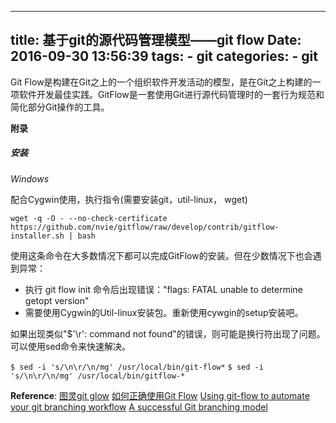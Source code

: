--------------
title: 基于git的源代码管理模型——git flow
Date: 2016-09-30 13:56:39
tags: 
    - git
categories:
    - git 
--------------

Git Flow是构建在Git之上的一个组织软件开发活动的模型，是在Git之上构建的一项软件开发最佳实践。GitFlow是一套使用Git进行源代码管理时的一套行为规范和简化部分Git操作的工具。

<!-- more -->


**附录**

##### 安装

_Windows_

配合Cygwin使用，执行指令(需要安装git，util-linux， wget)

```
wget -q -O - --no-check-certificate https://github.com/nvie/gitflow/raw/develop/contrib/gitflow-installer.sh | bash
```

使用这条命令在大多数情况下都可以完成GitFlow的安装。但在少数情况下也会遇到异常：

- 执行 git flow init 命令后出现错误："flags: FATAL unable to determine getopt version"
- 需要使用Cygwin的Util-linux安装包。重新使用cywgin的setup安装吧。

如果出现类似"$'\r': command not found"的错误，则可能是换行符出现了问题。可以使用sed命令来快速解决。

`$ sed -i 's/\n\r/\n/mg' /usr/local/bin/git-flow*`
`$ sed -i 's/\n\r/\n/mg' /usr/local/bin/gitflow-*`

**Reference**:
[图灵git glow](http://www.ituring.com.cn/article/56870)
[如何正确使用Git Flow](http://www.cnblogs.com/cnblogsfans/p/5075073.html)
[Using git-flow to automate your git branching workflow](http://jeffkreeftmeijer.com/2010/why-arent-you-using-git-flow/)
[A successful Git branching model](http://nvie.com/posts/a-successful-git-branching-model/)
